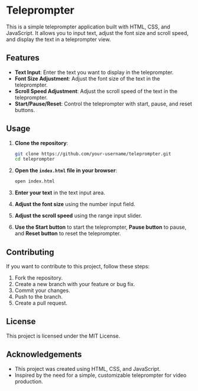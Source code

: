 # Teleprompter

This is a simple teleprompter application built with HTML, CSS, and JavaScript. It allows you to input text, adjust the font size and scroll speed, and display the text in a teleprompter view.

## Features

- **Text Input**: Enter the text you want to display in the teleprompter.
- **Font Size Adjustment**: Adjust the font size of the text in the teleprompter.
- **Scroll Speed Adjustment**: Adjust the scroll speed of the text in the teleprompter.
- **Start/Pause/Reset**: Control the teleprompter with start, pause, and reset buttons.

## Usage

1. **Clone the repository**:
    ```bash
    git clone https://github.com/your-username/teleprompter.git
    cd teleprompter
    ```

2. **Open the `index.html` file in your browser**:
    ```bash
    open index.html
    ```

3. **Enter your text** in the text input area.
4. **Adjust the font size** using the number input field.
5. **Adjust the scroll speed** using the range input slider.
6. **Use the Start button** to start the teleprompter, **Pause button** to pause, and **Reset button** to reset the teleprompter.

## Contributing

If you want to contribute to this project, follow these steps:

1. Fork the repository.
2. Create a new branch with your feature or bug fix.
3. Commit your changes.
4. Push to the branch.
5. Create a pull request.

## License

This project is licensed under the MIT License.

## Acknowledgements

- This project was created using HTML, CSS, and JavaScript.
- Inspired by the need for a simple, customizable teleprompter for video production.
